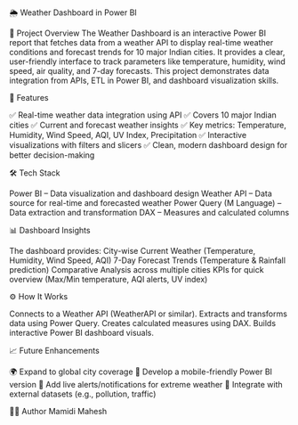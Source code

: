 🌦️ Weather Dashboard in Power BI

📌 Project Overview
The Weather Dashboard is an interactive Power BI report that fetches data from a weather API to display real-time weather conditions and forecast trends for 10 major Indian cities. It provides a clear, user-friendly interface to track parameters like temperature, humidity, wind speed, air quality, and 7-day forecasts.
This project demonstrates data integration from APIs, ETL in Power BI, and dashboard visualization skills.

🚀 Features

✅ Real-time weather data integration using API
✅ Covers 10 major Indian cities
✅ Current and forecast weather insights
✅ Key metrics: Temperature, Humidity, Wind Speed, AQI, UV Index, Precipitation
✅ Interactive visualizations with filters and slicers
✅ Clean, modern dashboard design for better decision-making

🛠️ Tech Stack

Power BI – Data visualization and dashboard design
Weather API – Data source for real-time and forecasted weather
Power Query (M Language) – Data extraction and transformation
DAX – Measures and calculated columns

📊 Dashboard Insights

The dashboard provides:
City-wise Current Weather (Temperature, Humidity, Wind Speed, AQI)
7-Day Forecast Trends (Temperature & Rainfall prediction)
Comparative Analysis across multiple cities
KPIs for quick overview (Max/Min temperature, AQI alerts, UV index)

⚙️ How It Works

Connects to a Weather API (WeatherAPI or similar).
Extracts and transforms data using Power Query.
Creates calculated measures using DAX.
Builds interactive Power BI dashboard visuals.

📈 Future Enhancements

🌍 Expand to global city coverage
📱 Develop a mobile-friendly Power BI version
📡 Add live alerts/notifications for extreme weather
🔗 Integrate with external datasets (e.g., pollution, traffic)

👨‍💻 Author
Mamidi Mahesh



